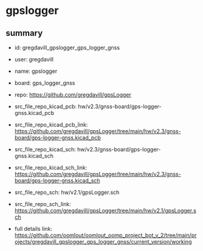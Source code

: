# gpslogger
 
## summary 
* id: gregdavill_gpslogger_gps_logger_gnss
* user: gregdavill
* name: gpslogger
* board: gps_logger_gnss
* repo: https://github.com/gregdavill/gpsLogger
* src_file_repo_kicad_pcb: hw/v2.3/gnss-board/gps-logger-gnss.kicad_pcb
* src_file_repo_kicad_pcb_link: https://github.com/gregdavill/gpsLogger/tree/main/hw/v2.3/gnss-board/gps-logger-gnss.kicad_pcb
* src_file_repo_kicad_sch: hw/v2.3/gnss-board/gps-logger-gnss.kicad_sch
* src_file_repo_kicad_sch_link: https://github.com/gregdavill/gpsLogger/tree/main/hw/v2.3/gnss-board/gps-logger-gnss.kicad_sch

* src_file_repo_sch: hw/v2.1/gpsLogger.sch
* src_file_repo_sch_link: https://github.com/gregdavill/gpsLogger/tree/main/hw/v2.1/gpsLogger.sch
* full details link: https://github.com/oomlout/oomlout_oomp_project_bot_v_2/tree/main/projects/gregdavill_gpslogger_gps_logger_gnss/current_version/working  







